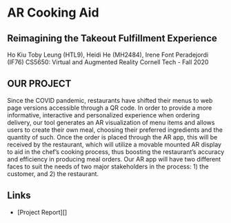 # AR Cooking Aid
## Reimagining the Takeout Fulfillment Experience
Ho Kiu Toby Leung (HTL9), Heidi He (MH2484), Irene Font Peradejordi (IF76)
CS5650: Virtual and Augmented Reality
Cornell Tech - Fall 2020

## OUR PROJECT
Since the COVID pandemic, restaurants have shifted their menus to web page versions accessible through a QR code. In order to provide a more informative, interactive and personalized experience when ordering delivery, our tool generates an AR visualization of menu items and allows users to create their own meal, choosing their preferred ingredients and the quantity of such. Once the order is placed through the AR app, this will be received by the restaurant, which will utilize a movable mounted AR display to aid in the chef’s cooking process, thus boosting the restaurant’s accuracy and efficiency in producing meal orders. Our AR app will have two different faces to suit the needs of two major stakeholders in the process: 1) the customer, and 2) the restaurant.

## Links
- [Project Report][]